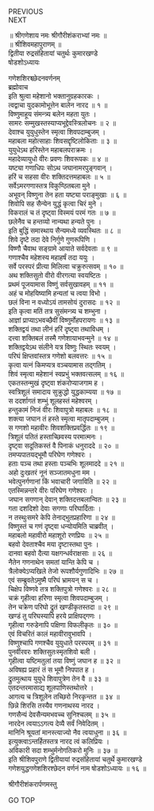 PREVIOUS  
NEXT  
  
॥ श्रीगणेशाय नमः श्रीगौरीशंकराभ्यां नमः ॥  
॥ श्रीशिवमहापुराणम् ॥  
द्वितीया रुद्रसंहितायां चतुर्थः कुमारखण्डे  
षोडशोऽध्यायः  
  
गणेशशिरश्च्छेदनवर्णनम्  
ब्रह्मोवाच  
इति श्रुत्वा महेशानो भक्तानुग्रहकारकः ।  
त्वद्वाचा युदकामोभूत्तेन बालेन नारद ॥ १ ॥  
विष्णुमाहूय संमन्त्र्य बलेन महता युतः ।  
सामरः सम्मुखस्तस्याप्यभूद्देवस्त्रिलोचनः ॥ २ ॥  
देवाश्च युयुधुस्तेन स्मृत्वा शिवपदाम्बुजम् ।  
महाबला महोत्साहाः शिवसद्दृष्टिलोकिताः ॥ ३ ॥  
युयुधेऽथ हरिस्तेन महाबलपराक्रमः ।  
महादेव्यायुधो वीरः प्रवणः शिवरूपकः ॥ ४ ॥  
यष्ट्या गणाधिपः सोऽथ जघानामरपुङ्‌गवान् ।  
हरिं च सहसा वीरः शक्तिदत्तमहाबलः ॥ ५ ॥  
सर्वेऽमरगणास्तत्र विकुण्ठितबला मुने ।  
अभूवन् विष्णुना तेन हता यष्ट्या पराङ्मुखाः ॥ ६ ॥  
शिवोपि सह सैन्येन युद्धं कृत्वा चिरं मुने ।  
विकरालं च तं दृष्ट्वा विस्मयं परमं गतः ॥ ७ ॥  
छलेनैव च हन्तव्यो नान्यथा हन्यते पुनः ।  
इति बुद्धिं समास्थाय सैन्यमध्ये व्यवस्थितः ॥ ८ ॥  
शिवे दृष्टे तदा देवे निर्गुणे गुणरूपिणि ।  
विष्णौ चैवाथ सङ्‌ग्रामे आयाते सर्वदेवताः ॥ ९ ॥  
गणाश्चैव महेशस्य महाहर्षं तदा ययुः ।  
सर्वे परस्परं प्रीत्या मिलित्वा चक्रुरुत्सवम् ॥ १० ॥  
अथ शक्तिसुतो वीरो वीरगत्या स्वयष्टितः ।  
प्रथमं पूजयामास विष्णुं सर्वसुखावहम् ॥ ११ ॥  
अहं च मोहयिष्यामि हन्यतां च त्वया विभो ।  
छलं विना न वध्योऽयं तामसोयं दुरासदः ॥ १२ ॥  
इति कृत्वा मतिं तत्र सुसंमन्त्र्य च शम्भुना ।  
आज्ञां प्राप्याऽभवच्छैवीं विष्णुर्मोहपरायणः ॥ १३ ॥  
शक्तिद्वयं तथा लीनं हरिं दृष्ट्वा तथाविधम् ।  
दत्त्वा शक्तिबलं तस्मै गणेशायाभवन्मुने ॥ १४ ॥  
शक्तिद्वयेऽथ संलीने यत्र विष्णुः स्थितः स्वयम् ।  
परिघं क्षिप्तवांस्तत्र गणेशो बलवत्तरः ॥ १५ ॥  
कृत्वा यत्नं किमप्यत्र वञ्चयामास तद्‌गतिम् ।  
शिवं स्मृत्वा महेशानं स्वप्रभुं भक्तवत्सलम् ॥ १६ ॥  
एकतस्तन्मुखं दृष्ट्वा शंकरोप्याजगाम ह ।  
स्वत्रिशूलं समादाय सुक्रुद्धो युद्धकाम्यया ॥ १७ ॥  
स ददर्शागतं शम्भुं शूलहस्तं महेश्वरम् ।  
हन्तुकामं निजं वीरः शिवापुत्रो महाबलः ॥ १८ ॥  
शक्त्या जघान तं हस्ते स्मृत्वा मातृपदाम्बुजम् ।  
स गणशो महावीरः शिवशक्तिप्रवर्द्धितः ॥ १९ ॥  
त्रिशूलं पतितं हस्ताच्छिवस्य परमात्मनः ।  
दृष्ट्वा सदूतिकस्तं वै पिनाकं धनुराददे ॥ २० ॥  
तमप्यपातयद्‌भूमौ परिघेण गणेश्वरः ।  
हताः पञ्च तथा हस्ताः पञ्चभिः शूलमाददे ॥ २१ ॥  
अहो दुःखतरं नूनं सञ्जातमधुना मम ।  
भवेत्पुनर्गणानां किं भवाचारी जगाविति ॥ २२ ॥  
एतस्मिन्नन्तरे वीरः परिघेण गणेश्वरः ।  
जघान सगणान् देवान् शक्तिदत्तबलान्वितः ॥ २३ ॥  
गता दशदिशो देवाः सगणाः परिघार्दिताः ।  
न तस्थुःसमरे केपि तेनाद्‌भुतप्रहारिणा ॥ २४ ॥  
विष्णुस्तं च गणं दृष्ट्वा धन्योयमिति चाब्रवीत् ।  
महाबलो महावीरो महाशूरो रणप्रियः ॥ २५ ॥  
बहवो देवताश्चैव मया दृष्टास्तथा पुनः ।  
दानवा बहवो दैत्या यक्षगन्धर्वराक्षसाः ॥ २६ ॥  
नैतेन गणनाथेन समतां यान्ति केपि च ।  
त्रैलोक्येऽप्यखिले तेजो रूपशौर्यगुणादिभिः ॥ २७ ॥  
एवं सम्ब्रुवतेऽमुष्मै परिघं भ्रामयन् स च ।  
चिक्षेप विष्णवे तत्र शक्तिपुत्रो गणेश्वरः ॥ २८ ॥  
चक्रं गृहीत्वा हरिणा स्मृत्वा शिवपदाम्बुजम् ।  
तेन चक्रेण परिघो द्रुतं खण्डीकृतस्तदा ॥ २९ ॥  
खण्डं तु परिघस्यापि हरये प्राक्षिपद्‌गणः ।  
गृहीत्वा गरुडेनापि पक्षिणा विफलीकृतः ॥ ३० ॥  
एवं विचरितं कालं महावीरावुभावपि ।  
विष्णुश्चापि गणश्चैव युयुधाते परस्परम् ॥ ३१ ॥  
पुनर्वीरवरः शक्तिसुतःस्मृतशिवो बली ।  
गृहीत्वा यष्टिमतुलां तया विष्णुं जघान ह ॥ ३२ ॥  
अविषह्य प्रहारं तं स भूमौ निपपात ह ।  
द्रुतमुत्थाय युयुधे शिवापुत्रेण तेन वै ॥ ३३ ॥  
एतदन्तरमासाद्य शूलपाणिस्तथोत्तरे ।  
आगत्य च त्रिशूलेन तच्छिरो निरकृन्तत ॥ ३४ ॥  
छिन्ने शिरसि तस्यैव गणनाथस्य नारद ।  
गणसैन्यं देवसैन्यमभवच्च सुनिश्चलम् ॥ ३५ ॥  
नारदेन त्वयाऽऽगत्य देव्यै सर्वं निवेदितम् ।  
मानिनि श्रूयतां मानस्त्याज्यो नैव त्वयाधुना ॥ ३६ ॥  
इत्युक्त्वाऽन्तर्हितस्तत्र नारद त्वं कलिप्रियः ।  
अविकारी सदा शम्भुर्मनोगतिकरो मुनिः ॥ ३७ ॥  
इति श्रीशिवपुराणे द्वितीयायां रुद्रसंहितायां चतुर्थे कुमारखण्डे  
गणेशयुद्धगणेशशिरश्छेदन वर्णनं नाम षोडशोऽध्यायः ॥ १६ ॥  
  
  
श्रीगौरीशंकरार्पणमस्तु  
  
GO TOP

